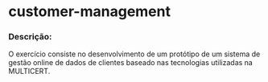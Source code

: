 # customer-management
### Descrição:
O exercício consiste no desenvolvimento de um protótipo de um sistema de gestão online de dados de clientes baseado nas tecnologias utilizadas na MULTICERT.